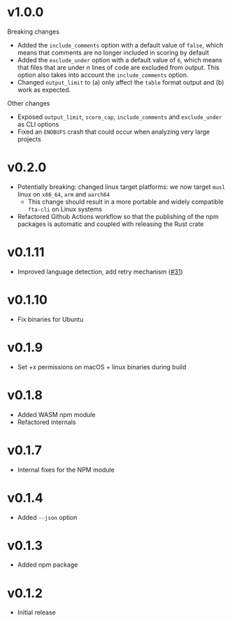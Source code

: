 # v1.0.0

Breaking changes

- Added the `include_comments` option with a default value of `false`, which means that comments are no longer included in scoring by default
- Added the `exclude_under` option with a default value of `6`, which means that files that are under _n_ lines of code are excluded from output. This option also takes into account the `include_comments` option.
- Changed `output_limit` to (a) only affect the `table` format output and (b) work as expected.

Other changes

- Exposed `output_limit`, `score_cap`, `include_comments` and `exclude_under` as CLI options
- Fixed an `ENOBUFS` crash that could occur when analyzing very large projects

# v0.2.0

- Potentially breaking: changed linux target platforms: we now target `musl` linux on `x86_64`, `arm` and `aarch64`
  - This change should result in a more portable and widely compatible `fta-cli` on Linux systems
- Refactored Github Actions workflow so that the publishing of the npm packages is automatic and coupled with releasing the Rust crate

# v0.1.11

- Improved language detection, add retry mechanism ([#31](https://github.com/sgb-io/fta/pull/31))

# v0.1.10

- Fix binaries for Ubuntu

# v0.1.9

- Set +x permissions on macOS + linux binaries during build

# v0.1.8

- Added WASM npm module
- Refactored internals

# v0.1.7

- Internal fixes for the NPM module

# v0.1.4

- Added `--json` option

# v0.1.3

- Added npm package

# v0.1.2

- Initial release
